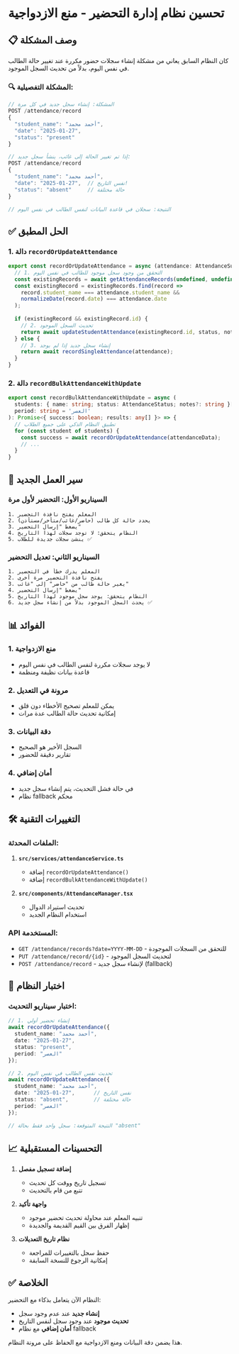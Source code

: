 # تحسين نظام إدارة التحضير - منع الازدواجية

## 📋 وصف المشكلة

كان النظام السابق يعاني من مشكلة إنشاء سجلات حضور مكررة عند تغيير حالة الطالب في نفس اليوم، بدلاً من تحديث السجل الموجود.

### 🔍 المشكلة التفصيلية:
```typescript
// المشكلة: إنشاء سجل جديد في كل مرة
POST /attendance/record
{
  "student_name": "أحمد محمد",
  "date": "2025-01-27",
  "status": "present"
}

// إذا تم تغيير الحالة إلى غائب، ينشأ سجل جديد:
POST /attendance/record
{
  "student_name": "أحمد محمد", 
  "date": "2025-01-27",  // نفس التاريخ!
  "status": "absent"     // حالة مختلفة
}

// النتيجة: سجلان في قاعدة البيانات لنفس الطالب في نفس اليوم
```

## ✅ الحل المطبق

### 1. دالة `recordOrUpdateAttendance`
```typescript
export const recordOrUpdateAttendance = async (attendance: AttendanceSubmission): Promise<boolean> => {
  // 1. التحقق من وجود سجل موجود للطالب في نفس اليوم
  const existingRecords = await getAttendanceRecords(undefined, undefined, attendance.date);
  const existingRecord = existingRecords.find(record => 
    record.student_name === attendance.student_name &&
    normalizeDate(record.date) === attendance.date
  );
  
  if (existingRecord && existingRecord.id) {
    // 2. تحديث السجل الموجود
    return await updateStudentAttendance(existingRecord.id, status, notes);
  } else {
    // 3. إنشاء سجل جديد إذا لم يوجد
    return await recordSingleAttendance(attendance);
  }
}
```

### 2. دالة `recordBulkAttendanceWithUpdate`
```typescript
export const recordBulkAttendanceWithUpdate = async (
  students: { name: string; status: AttendanceStatus; notes?: string }[],
  period: string = 'العصر'
): Promise<{ success: boolean; results: any[] }> => {
  // تطبيق النظام الذكي على جميع الطلاب
  for (const student of students) {
    const success = await recordOrUpdateAttendance(attendanceData);
    // ...
  }
}
```

## 🔄 سير العمل الجديد

### السيناريو الأول: التحضير لأول مرة
```
1. المعلم يفتح نافذة التحضير
2. يحدد حالة كل طالب (حاضر/غائب/متأخر/مستأذن)
3. يضغط "إرسال التحضير"
4. النظام يتحقق: لا توجد سجلات لهذا التاريخ
5. ينشئ سجلات جديدة للطلاب ✅
```

### السيناريو الثاني: تعديل التحضير
```
1. المعلم يدرك خطأ في التحضير
2. يفتح نافذة التحضير مرة أخرى
3. يغير حالة طالب من "حاضر" إلى "غائب"
4. يضغط "إرسال التحضير"
5. النظام يتحقق: يوجد سجل موجود لهذا التاريخ
6. يحدث السجل الموجود بدلاً من إنشاء سجل جديد ✅
```

## 📊 الفوائد

### 1. **منع الازدواجية**
- لا يوجد سجلات مكررة لنفس الطالب في نفس اليوم
- قاعدة بيانات نظيفة ومنظمة

### 2. **مرونة في التعديل**
- يمكن للمعلم تصحيح الأخطاء دون قلق
- إمكانية تحديث حالة الطالب عدة مرات

### 3. **دقة البيانات**
- السجل الأخير هو الصحيح
- تقارير دقيقة للحضور

### 4. **أمان إضافي**
- في حالة فشل التحديث، يتم إنشاء سجل جديد
- نظام fallback محكم

## 🛠️ التغييرات التقنية

### الملفات المحدثة:
1. **`src/services/attendanceService.ts`**
   - إضافة `recordOrUpdateAttendance()`
   - إضافة `recordBulkAttendanceWithUpdate()`

2. **`src/components/AttendanceManager.tsx`**
   - تحديث استيراد الدوال
   - استخدام النظام الجديد

### API المستخدمة:
- `GET /attendance/records?date=YYYY-MM-DD` - للتحقق من السجلات الموجودة
- `PUT /attendance/record/{id}` - لتحديث السجل الموجود
- `POST /attendance/record` - لإنشاء سجل جديد (fallback)

## 🧪 اختبار النظام

### اختبار سيناريو التحديث:
```typescript
// 1. إنشاء تحضير أولي
await recordOrUpdateAttendance({
  student_name: "أحمد محمد",
  date: "2025-01-27",
  status: "present",
  period: "العصر"
});

// 2. تحديث نفس الطالب في نفس اليوم
await recordOrUpdateAttendance({
  student_name: "أحمد محمد", 
  date: "2025-01-27",      // نفس التاريخ
  status: "absent",        // حالة مختلفة
  period: "العصر"
});

// النتيجة المتوقعة: سجل واحد فقط بحالة "absent"
```

## 📈 التحسينات المستقبلية

1. **إضافة تسجيل مفصل**
   - تسجيل تاريخ ووقت كل تحديث
   - تتبع من قام بالتحديث

2. **واجهة تأكيد**
   - تنبيه المعلم عند محاولة تحديث تحضير موجود
   - إظهار الفرق بين القيم القديمة والجديدة

3. **نظام تاريخ التعديلات**
   - حفظ سجل بالتغييرات للمراجعة
   - إمكانية الرجوع للنسخة السابقة

## ✅ الخلاصة

النظام الآن يتعامل بذكاء مع التحضير:
- **إنشاء جديد** عند عدم وجود سجل
- **تحديث موجود** عند وجود سجل لنفس التاريخ
- **أمان إضافي** مع نظام fallback

هذا يضمن دقة البيانات ومنع الازدواجية مع الحفاظ على مرونة النظام.
